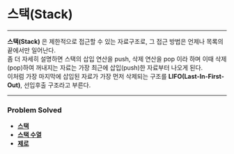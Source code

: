 # 스택(Stack)

------

**스택(Stack)** 은 제한적으로 접근할 수 있는 자료구조로, 그 접근 방법은 언제나 목록의 끝에서만 일어난다.  
좀 더 자세히 설명하면 스택의 삽입 연산을 push, 삭제 연산을 pop 이라 하며 이때 삭제(pop)하여 꺼내지는 자료는 가장 최근에 삽입(push)한 자료부터 나오게 된다.  
이처럼 가장 마지막에 삽입된 자료가 가장 먼저 삭제되는 구조를 **LIFO(Last-In-First-Out)**, 선입후출 구조라고 부른다.

------

### Problem Solved

- [**스택**](https://github.com/ChanghyunRyu/Python_CodingTest_note/tree/main/stack/stack)
- [**스택 수열**](https://github.com/ChanghyunRyu/Python_CodingTest_note/tree/main/stack/stack%20sequence)
- [**제로**](https://github.com/ChanghyunRyu/Python_CodingTest_note/tree/main/stack/zero)
